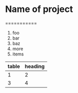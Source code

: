 # Name of project

===========

1. foo
2. bar
3. baz
4. more
5. items

| table | heading |
|-------|---------|
| 1     |  2      |
| 3     |  4      |
